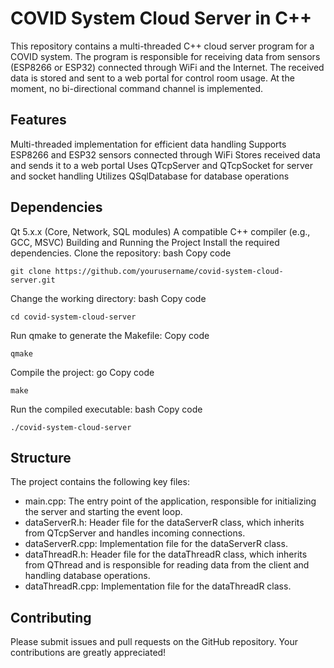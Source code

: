 # COVID System Cloud Server in C++
This repository contains a multi-threaded C++ cloud server program for a COVID system. The program is responsible for receiving data from sensors (ESP8266 or ESP32) connected through WiFi and the Internet. The received data is stored and sent to a web portal for control room usage. At the moment, no bi-directional command channel is implemented.

## Features
Multi-threaded implementation for efficient data handling
Supports ESP8266 and ESP32 sensors connected through WiFi
Stores received data and sends it to a web portal
Uses QTcpServer and QTcpSocket for server and socket handling
Utilizes QSqlDatabase for database operations

## Dependencies
Qt 5.x.x (Core, Network, SQL modules)
A compatible C++ compiler (e.g., GCC, MSVC)
Building and Running the Project
Install the required dependencies.
Clone the repository:
bash
Copy code
```
git clone https://github.com/yourusername/covid-system-cloud-server.git
```
Change the working directory:
bash
Copy code
```
cd covid-system-cloud-server
```
Run qmake to generate the Makefile:
Copy code
```
qmake
```
Compile the project:
go
Copy code
```
make
```
Run the compiled executable:
bash
Copy code
```
./covid-system-cloud-server
```
## Structure

The project contains the following key files:

* main.cpp: The entry point of the application, responsible for initializing the server and starting the event loop.
* dataServerR.h: Header file for the dataServerR class, which inherits from QTcpServer and handles incoming connections.
* dataServerR.cpp: Implementation file for the dataServerR class.
* dataThreadR.h: Header file for the dataThreadR class, which inherits from QThread and is responsible for reading data from the client and handling database operations.
* dataThreadR.cpp: Implementation file for the dataThreadR class.
## Contributing
Please submit issues and pull requests on the GitHub repository. Your contributions are greatly appreciated!
